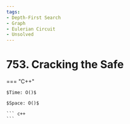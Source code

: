 ```yaml
---
tags:
- Depth-First Search
- Graph
- Eulerian Circuit
- Unsolved
---
```



# 753. Cracking the Safe

=== "C++"

    $Time: O()$

    $Space: O()$

    ``` c++
    ```
